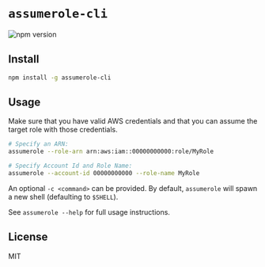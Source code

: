 # `assumerole-cli`

![npm version](https://img.shields.io/npm/v/assumerole-cli.svg)

## Install

```bash
npm install -g assumerole-cli
```

## Usage

Make sure that you have valid AWS credentials and that you can assume the target role with those credentials.

```bash
# Specify an ARN:
assumerole --role-arn arn:aws:iam::00000000000:role/MyRole

# Specify Account Id and Role Name:
assumerole --account-id 00000000000 --role-name MyRole
```

An optional `-c <command>` can be provided.
By default, `assumerole` will spawn a new shell (defaulting to `$SHELL`).

See `assumerole --help` for full usage instructions.

## License

MIT
